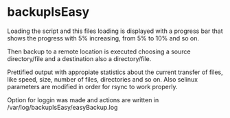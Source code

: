 # backupIsEasy

Loading the script and this files loading is displayed with a progress bar that shows the progress with 5% increasing, from 5% to 10% and so on.

Then backup to a remote location is executed choosing a source directory/file and a destination also a directory/file. 

Prettified output with appropiate statistics about the current transfer of files, like speed, size, number of files, directories and so on. Also selinux parameters are modified in order for rsync to work properly.

Option for loggin was made and actions are written in /var/log/backupIsEasy/easyBackup.log
